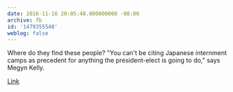 ```yaml
---
date: 2016-11-16 20:05:48.000000000 -08:00
archive: fb
id: '1479355548'
weblog: false
---
```


Where do they find these people? "You can't be citing Japanese internment camps as precedent for anything the president-elect is going to do," says Megyn Kelly. 

[Link](https://twitter.com/bad_takes/status/799079032499343360)

